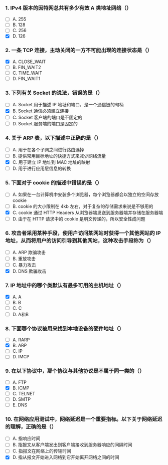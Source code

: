 ### 1. IPv4 版本的因特网总共有多少有效 A 类地址网络（）
- [ ] A. 255
- [ ] B. 128
- [ ] C. 256
- [x] D. 126

### 2. 一条 TCP 连接，主动关闭的一方不可能出现的连接状态是（）
- [x] A. CLOSE_WAIT
- [ ] B. FIN_WAIT2
- [ ] C. TIME_WAIT
- [ ] D. FIN_WAIT1

### 3. 下列有关 Socket 的说法，错误的是（）
- [ ] A. Socket 用于描述 IP 地址和端口，是一个通信链的句柄
- [x] B. Socket 通信必须建立连接
- [ ] C. Socket 客户端的端口是不固定的
- [ ] D. Socket 服务端的端口是固定的

### 4. 关于 ARP 表，以下描述中正确的是（）
- [ ] A. 用于在各个子网之间进行路由选择
- [ ] B. 提供常用目标地址的快捷方式来减少网络流量
- [x] C. 用于建立 IP 地址到 MAC 地址的映射
- [ ] D. 用于进行应用层信息的转换

### 5. 下面对于 cookie 的描述中错误的是（）
- [ ] A. 如果在一台计算机中安装多个浏览器，每个浏览器都会以独立的空间存放 cookie
- [ ] B. cookie 的大小限制在 4kb 左右，对于复杂的存储需求来说是不够用的
- [x] C. cookie 通过 HTTP Headers 从浏览器端发送到服务器端并存储在服务器端
- [ ] D. 由于在 HTTP 请求中的 cookie 是明文传递的，所以安全性成问题

### 6. 攻击者采用某种手段，使用户访问某网站时获得一个其他网站的 IP 地址，从而将用户的访问引导到其他网站，这种攻击手段称为（）
- [ ] A. ARP 欺骗攻击
- [ ] B. 重放攻击
- [ ] C. 暴力攻击
- [x] D. DNS 欺骗攻击

### 7. IP 地址中的哪个类默认有最多可用的主机地址（）
- [x] A. A
- [ ] B. B
- [ ] C. C
- [ ] D. A和B

### 8. 下面哪个协议被用来找到本地设备的硬件地址（）
- [ ] A. RARP
- [x] B. ARP
- [ ] C. IP
- [ ] D. IMCP

### 9. 在以下协议中，那个协议与其他协议是不属于同一类的（）
- [ ] A. FTP
- [x] B. ICMP
- [ ] C. TELNET
- [ ] D. SMTP
- [ ] E. DNS

### 10. 在网络应用测试中，网络延迟是一个重要指标。以下关于网络延迟的理解，正确的是（）
- [ ] A. 指响应时间
- [ ] B. 指报文从客户端发出到客户端接收到服务器响应的间隔时间
- [ ] C. 指报文在网络上的传输时间
- [x] D. 指从报文开始进入网络到它开始离开网络之间的时间
